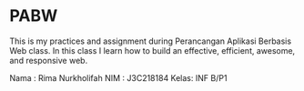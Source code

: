 # PABW
This is my practices and assignment during Perancangan Aplikasi Berbasis Web class. In this class I learn how to build an effective, efficient, awesome, and responsive web.

Nama : Rima Nurkholifah
NIM  : J3C218184
Kelas: INF B/P1

